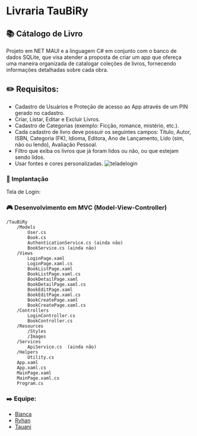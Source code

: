 # Livraria TauBiRy

## 📚 Cátalogo de Livro
Projeto em NET MAUI e a linguagem C# em conjunto com o banco de dados SQLite, que visa atender a proposta de criar um app que ofereça uma maneira organizada de catalogar coleções de livros, fornecendo informações detalhadas sobre cada obra.

## ✏️ Requisitos:
- Cadastro de Usuários e Proteção de acesso ao App através de um PIN gerado no cadastro.
- Criar, Listar, Editar e Excluir Livros.
- Cadastro de Categorias (exemplo: Ficção, romance, mistério, etc.).
- Cada cadastro de livro deve possuir os seguintes campos: Título, Autor, ISBN, Categoria (FK), Idioma, Editora,
Ano de Lançamento, Lido (sim, não ou lendo), Avaliação Pessoal.
- Filtro que exiba os livros que já foram lidos ou não, ou que estejam sendo lidos.
- Usar fontes e cores personalizadas.
![teladelogin](https://github.com/TataVic/TauBiRy/assets/120256512/d623ce61-4627-4286-a585-039eb22a1006)

### 🔨 Implantação 
Tela de Login: 

### 🎮 Desenvolvimento em MVC (Model-View-Controller)
```
/TauBiRy
    /Models
        User.cs
        Book.cs
        AuthenticationService.cs (ainda não)
        BookService.cs (ainda não)
    /Views
        LoginPage.xaml
        LoginPage.xaml.cs
        BookListPage.xaml
        BookListPage.xaml.cs
        BookDetailPage.xaml
        BookDetailPage.xaml.cs
        BookEditPage.xaml
        BookEditPage.xaml.cs
        BookCreatePage.xaml
        BookCreatePage.xaml.cs      
    /Controllers
        LoginController.cs
        BookController.cs
    /Resources
        /Styles
        /Images
    /Services
        ApiService.cs  (ainda não)
    /Helpers
        Utility.cs
    App.xaml
    App.xaml.cs
    MainPage.xaml
    MainPage.xaml.cs
    Program.cs
```

### ✒️ Equipe:
- [Bianca](https://github.com/BiaCNtt)
- [Ryhan](https://github.com/ryhanclayver)
- [Tauani](https://github.com/TataVic) 


